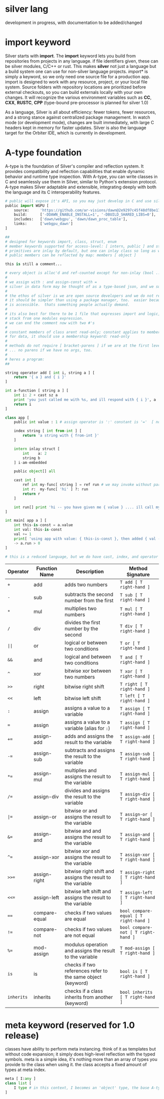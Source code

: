 # **silver** lang
development in progress, with documentation to be added/changed

# **import** keyword
Silver starts with **import**. The **import** keyword lets you build from repositories from projects in any language. if file identifiers given, these can be silver modules, C/C++ or rust.  This makes **silver** not just a language but a build system one can use for non-silver language projects. *import** is simply a keyword, so we only need one source file for a production app. import is designed to work with any resource, project, or your local file system. Source folders with repository locations are prioritized before external checkouts, so you can build externals locally with your own changes.  It will recognize the various environment variables such as **CC**, **CXX**, **RUSTC**, **CPP** (type-bound pre-processor is planned for silver 1.0)

As a language, Silver is all about efficiency: fewer tokens, fewer resources, and a strong stance against centralized package management. In watch mode (or development mode), changes are built immediately, with large C headers kept in memory for faster updates. Silver is also the language target for the Orbiter IDE, which is currently in development.

# **A-type** foundation
A-type is the foundation of Silver's compiler and reflection system. It provides compatibility and reflection capabilities that enable dynamic behavior and runtime type inspection. With A-type, you can write classes in C and seamlessly use them in Silver, similar to Python's extension protocol. A-type makes Silver adaptable and extensible, integrating deeply with both the language and its C interoperability features.

```python
# public will expose it's API, so you may just develop in C and use silver as build system
public import WGPU [
    source:     'https://github.com/ar-visions/dawn@2e9297c45f48df8be17b4f3d2595063504dac16c',
    build:      ['-DDAWN_ENABLE_INSTALL=1', '-DBUILD_SHARED_LIBS=0'],
    includes:   ['dawn/webgpu', 'dawn/dawn_proc_table'],
    links:      ['webgpu_dawn']
]

##
# designed for keywords import, class, struct, enum
# member keywords supported for access-level: [ intern, public ] and store: [ read-only, inlay ]
# primitives are inlay by default, but one can inlay class so long as we are ok with copying trivially or by method
# public members can be reflected by map: members [ object ]

this is still a comment...

# every object is alloc'd and ref-counted except for non-inlay (bool ... i8 -> i64, f32 -> f64, inlaid structs etc)
#
# we assign with : and assign-const with =
# silver in data form may be thought of as a type-based json, and we support this form of serialization
#
# the ethos of silver is we are open source developers and we do not rely on specific package managers
# it should be simpler than using a package manager, too.  easier because you know the entire world
# is accessible.  thats something people actually demand.
#
# its also best for there to be 1 file that expresses import and logic, so we may build the entire
# stack from one modules expression.
# we can end the comment now with two #'s
#
# constant members of class arent read-only; constant applies to membership alone
# for data, it should use a membership keyword: read-only
#
# methods do not require [ bracket-parens ] if we are at the first level of expression
# ... no parens if we have no args, too.
#
# heres a program:
##

string operator add [ int i, string a ] [
    return '{ a } and { i }'
]

int a-function [ string a ] [
    int i: 2 + cast sz a
    print 'you just called me with %s, and ill respond with { i }', a
    return i
]

class app [
    public int value : 1 # assign operator is ':' constant is '='  [ no const decorator ]

    index string [ int from-int ] [
        return 'a string with { from-int }'
    ]

    intern inlay struct [
        int    a: 2
        string b
    ] i-am-embedded

    public object[] all

    cast int [
        ref int my-func[ string ] = ref run # we may invoke without parens, but ref is simply storing its address and implicit targeting
        int r:  my-func[ 'hi' ] ?: run
        return r
    ]

    int run[] print 'hi -- you have given me { value } .... ill call my own indexing method: { this[ 2 ] }' -> 2
]

int main[ app a ] [
    int this-is-const = a.value
    int val: this-is-const
    val += 1
    print[ 'using app with value: { this-is-const }, then added { val - this-is-const } ... our int is fixed at 64bit' ]
    -> a.run > 0
]

# this is a reduced language, but we do have cast, index, and operator overloading


```
| Operator | Function Name  | Description                                                   | Method Signature                              |
|----------|----------------|---------------------------------------------------------------|-----------------------------------------------|
| `+`      | add            | adds two numbers                                              | `T add [ T right-hand ]`                      |
| `-`      | sub            | subtracts the second number from the first                    | `T sub [ T right-hand ]`                      |
| `*`      | mul            | multiplies two numbers                                        | `T mul [ T right-hand ]`                      |
| `/`      | div            | divides the first number by the second                        | `T div [ T right-hand ]`                      |
| `\|\|`     | or             | logical or between two conditions                             | `T or [ T right-hand ]`                       |
| `&&`     | and            | logical and between two conditions                            | `T and [ T right-hand ]`                      |
| `^`      | xor            | bitwise xor between two numbers                               | `T xor [ T right-hand ]`                      |
| `>>`     | right          | bitwise right shift                                           | `T right [ T right-hand ]`                    |
| `<<`     | left           | bitwise left shift                                            | `T left [ T right-hand ]`                     |
| `:`      | assign         | assigns a value to a variable                                 | `T assign [ T right-hand ]`                   |
| `=`      | assign         | assigns a value to a variable (alias for `:`)                 | `T assign [ T right-hand ]`                   |
| `+=`     | assign-add     | adds and assigns the result to the variable                   | `T assign-add [ T right-hand ]`               |
| `-=`     | assign-sub     | subtracts and assigns the result to the variable              | `T assign-sub [ T right-hand ]`               |
| `*=`     | assign-mul     | multiplies and assigns the result to the variable             | `T assign-mul [ T right-hand ]`               |
| `/=`     | assign-div     | divides and assigns the result to the variable                | `T assign-div [ T right-hand ]`               |
| `\|=`     | assign-or      | bitwise or and assigns the result to the variable             | `T assign-or [ T right-hand ]`                |
| `&=`     | assign-and     | bitwise and and assigns the result to the variable            | `T assign-and [ T right-hand ]`               |
| `^=`     | assign-xor     | bitwise xor and assigns the result to the variable            | `T assign-xor [ T right-hand ]`               |
| `>>=`    | assign-right   | bitwise right shift and assigns the result to the variable    | `T assign-right [ T right-hand ]`             |
| `<<=`    | assign-left    | bitwise left shift and assigns the result to the variable     | `T assign-left [ T right-hand ]`              |
| `==`     | compare-equal  | checks if two values are equal                                | `bool compare-equal [ T right-hand ]`         |
| `!=`     | compare-not    | checks if two values are not equal                            | `bool compare-not [ T right-hand ]`           |
| `%=`     | mod-assign     | modulus operation and assigns the result to the variable      | `T mod-assign [ T right-hand ]`               |
| `is`     | is             | checks if two references refer to the same object (keyword)   | `bool is [ T right-hand ]`                    |
| `inherits`| inherits      | checks if a class inherits from another (keyword)             | `bool inherits [ T right-hand ]`              |



# **meta** keyword (reserved for 1.0 release)
classes have ability to perform meta instancing.  think of it as templates but without code expansion; it simply does high-level reflection with the typed symbols.  meta is a simple idea, it's nothing more than an array of types you provide to the class when using it.  the class accepts a fixed amount of types at meta index.  
```python
meta [ I:any ]
class list [
    I type # in this context, I becomes an 'object' type, the base A-type we're ABI compatible with
]
